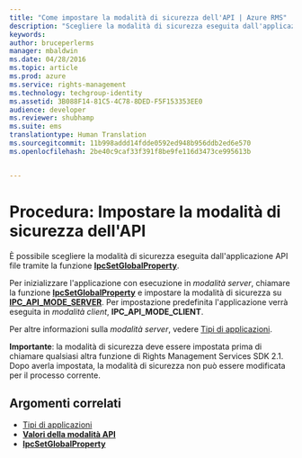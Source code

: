 ```yaml
---
title: "Come impostare la modalità di sicurezza dell'API | Azure RMS"
description: "Scegliere la modalità di sicurezza eseguita dall'applicazione API file."
keywords: 
author: bruceperlerms
manager: mbaldwin
ms.date: 04/28/2016
ms.topic: article
ms.prod: azure
ms.service: rights-management
ms.technology: techgroup-identity
ms.assetid: 3B088F14-81C5-4C78-8DED-F5F153353EE0
audience: developer
ms.reviewer: shubhamp
ms.suite: ems
translationtype: Human Translation
ms.sourcegitcommit: 11b998addd14fdde0592ed948b956ddb2ed6e570
ms.openlocfilehash: 2be40c9caf33f391f8be9fe116d3473ce995613b


---
```


# Procedura: Impostare la modalità di sicurezza dell'API

È possibile scegliere la modalità di sicurezza eseguita dall'applicazione API file tramite la funzione [**IpcSetGlobalProperty**](/rights-management/sdk/2.1/api/win/functions#msipc_ipcsetglobalproperty).

Per inizializzare l'applicazione con esecuzione in *modalità server*, chiamare la funzione [**IpcSetGlobalProperty**](/rights-management/sdk/2.1/api/win/functions#msipc_ipcsetglobalproperty) e impostare la modalità di sicurezza su [**IPC\_API\_MODE\_SERVER**](/rights-management/sdk/2.1/api/win/api%20mode%20values#msipc_api_mode_values_IPC_API_MODE_SERVER). Per impostazione predefinita l'applicazione verrà eseguita in *modalità client*, **IPC\_API\_MODE\_CLIENT**.

Per altre informazioni sulla *modalità server*, vedere [Tipi di applicazioni](application-types.md).

**Importante**: la modalità di sicurezza deve essere impostata prima di chiamare qualsiasi altra funzione di Rights Management Services SDK 2.1. Dopo averla impostata, la modalità di sicurezza non può essere modificata per il processo corrente.

## Argomenti correlati

* [Tipi di applicazioni](application-types.md)
* [**Valori della modalità API**](/rights-management/sdk/2.1/api/win/api%20mode%20values#msipc_api_mode_values_IPC_API_MODE_SERVER)
* [**IpcSetGlobalProperty**](/rights-management/sdk/2.1/api/win/functions#msipc_ipcsetglobalproperty)
 

 



<!--HONumber=Jul16_HO3-->


